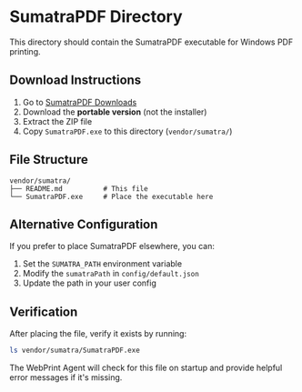 # SumatraPDF Directory

This directory should contain the SumatraPDF executable for Windows PDF printing.

## Download Instructions

1. Go to [SumatraPDF Downloads](https://www.sumatrapdfreader.org/download-free-pdf-viewer)
2. Download the **portable version** (not the installer)
3. Extract the ZIP file
4. Copy `SumatraPDF.exe` to this directory (`vendor/sumatra/`)

## File Structure
```
vendor/sumatra/
├── README.md          # This file
└── SumatraPDF.exe     # Place the executable here
```

## Alternative Configuration

If you prefer to place SumatraPDF elsewhere, you can:

1. Set the `SUMATRA_PATH` environment variable
2. Modify the `sumatraPath` in `config/default.json`
3. Update the path in your user config

## Verification

After placing the file, verify it exists by running:
```bash
ls vendor/sumatra/SumatraPDF.exe
```

The WebPrint Agent will check for this file on startup and provide helpful error messages if it's missing.
